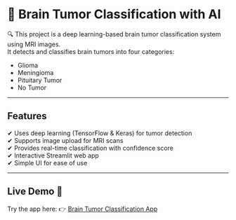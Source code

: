 # 🧠 Brain Tumor Classification with AI  

🔍 This project is a deep learning-based brain tumor classification system using MRI images.  
It detects and classifies brain tumors into four categories:  

- Glioma  
- Meningioma  
- Pituitary Tumor  
- No Tumor  

---

## Features  
✔ Uses deep learning (TensorFlow & Keras) for tumor detection  
✔ Supports image upload for MRI scans  
✔ Provides real-time classification with confidence score  
✔ Interactive Streamlit web app  
✔ Simple UI for ease of use  

---

## Live Demo  🚀 
Try the app here: 👉 [Brain Tumor Classification App](https://brain-tumor-classification-detect.streamlit.app/)  

